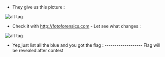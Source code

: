 - They give us this picture : 

![alt tag](https://github.com/kuqadk3/CTF-and-Learning/blob/master/CodeWar%20Framgia%202017/Wall%20Of%20Text/wall.png)

- Check it with http://fotoforensics.com - Let see what changes : 

![alt tag](https://github.com/kuqadk3/CTF-and-Learning/blob/master/CodeWar%20Framgia%202017/Wall%20Of%20Text/flag.png)

- Yep,just list all the blue and you got the flag : ------------------- Flag will be revealed after contest

